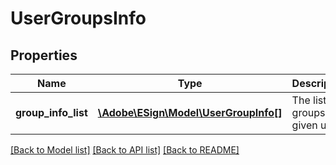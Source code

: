 # UserGroupsInfo

## Properties
Name | Type | Description | Notes
------------ | ------------- | ------------- | -------------
**group_info_list** | [**\Adobe\ESign\\Model\UserGroupInfo[]**](UserGroupInfo.md) | The list of groups for given user. | [optional] 

[[Back to Model list]](../README.md#documentation-for-models) [[Back to API list]](../README.md#documentation-for-api-endpoints) [[Back to README]](../README.md)


